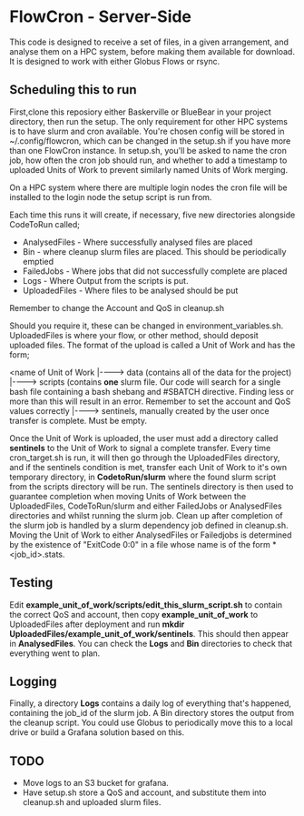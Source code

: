 # FlowCron - Server-Side

This code is designed to receive a set of files, in a given arrangement, and analyse them on a HPC system, before making them available for download. It is designed to work with either Globus Flows or rsync.

## Scheduling this to run

First,clone this reposiory either Baskerville or BlueBear in your project directory, then run the setup. The only requirement for other HPC systems is to have slurm and cron available. You're chosen config will be stored in ~/.config/flowcron, which can be changed in the setup.sh if you have more than one FlowCron instance. In setup.sh, you'll be asked to name the cron job, how often the cron job should run, and whether to add a timestamp to uploaded Units of Work to prevent similarly named Units of Work merging.

On a HPC system where there are multiple login nodes the cron file will be installed to the login node the setup script is run from.

Each time this runs it will create, if necessary, five new directories alongside CodeToRun called;

+ AnalysedFiles - Where successfully analysed files are placed
+ Bin - where cleanup slurm files are placed. This should be periodically emptied
+ FailedJobs - Where jobs that did not successfully complete are placed
+ Logs - Where Output from the scripts is put.
+ UploadedFiles - Where files to be analysed should be put

Remember to change the Account and QoS in cleanup.sh

Should you require it, these can be changed in environment_variables.sh. UploadedFiles is where your flow, or other method, should deposit uploaded files. The format of the upload is called a Unit of Work and has the form;

<name of Unit of Work
|----> data (contains all of the data for the project)
|----> scripts (contains **one** slurm file. Our code will search for a single bash file containing a bash shebang and #SBATCH directive. Finding less or more than this will result in an error. Remember to set the account and QoS values correctly
|----> sentinels, manually created by the user once transfer is complete. Must be empty.

Once the Unit of Work is uploaded, the user must add a directory called **sentinels** to the Unit of Work to signal a complete transfer. Every time cron_target.sh is run, it will then go through the UploadedFiles directory, and if the sentinels condition is met, transfer each Unit of Work to it's own temporary directory, in **CodetoRun/slurm** where the found slurm script from the scripts directory will be run. The sentinels directory is then used to guarantee completion when moving Units of Work between the UploadedFiles, CodeToRun/slurm and either FailedJobs or AnalysedFiles directories and whilst running the slurm job. Clean up after completion of the slurm job is handled by a slurm dependency job defined in cleanup.sh. Moving the Unit of Work to either AnalysedFiles or Failedjobs is determined by the existence of "ExitCode 0:0" in a file whose name is of the form *<job_id>.stats. 

## Testing

Edit **example_unit_of_work/scripts/edit_this_slurm_script.sh** to contain the correct QoS and account, then copy **example_unit_of_work** to UploadedFiles after deployment and run **mkdir UploadedFiles/example_unit_of_work/sentinels**. This should then appear in **AnalysedFiles**. You can check the **Logs** and **Bin** directories to check that everything went to plan.

## Logging

Finally, a directory **Logs** contains a daily log of everything that's happened, containing the job_id of the slurm job.  A Bin directory stores the output from the cleanup script. You could use Globus to periodically move this to a local drive or build a Grafana solution based on this.

## TODO

+ Move logs to an S3 bucket for grafana.
+ Have setup.sh store a QoS and account, and substitute them into cleanup.sh and uploaded slurm files. 
